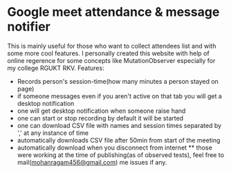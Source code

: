 # Google meet attendance & message notifier
This is mainly useful for those who want to collect attendees list and with some more cool features. I personally created this website with help of online regerence for some concepts like MutationObserver especially for my college RGUKT RKV.
Features:
* Records person's session-time(how many minutes a person stayed on page)
* if someone messages even if you aren't active on that tab you will get a desktop notification
* one will get desktop notification when someone raise hand
* one can start or stop recording by default it will be started
* one can download CSV file with names and session times separated by ',' at any instance of time
* automatically downloads CSV file after 50min from start of the meeting
* automatically download when you disconnect from internet
** those were working at the time of publishing(as of observed tests), feel free to mail(mohanragam456@gmail.com) me issues if any.
